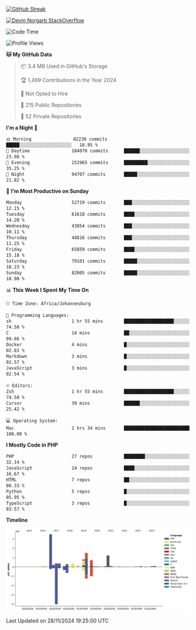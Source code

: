 
[![GitHub Streak](http://github-readme-streak-stats.herokuapp.com?user=DevinNorgarb&date_format=M%20j%5B%2C%20Y%5D)]()


[![Devin Norgarb StackOverflow](https://github-readme-stackoverflow.vercel.app/?userID=4993755)](https://stackoverflow.com/users/4993755/devin-norgarb)

<!--START_SECTION:waka-->
![Code Time](http://img.shields.io/badge/Code%20Time-9%2C254%20hrs%2059%20mins-blue)

![Profile Views](http://img.shields.io/badge/Profile%20Views-104-blue)

**🐱 My GitHub Data** 

> 📦 3.4 MB Used in GitHub's Storage 
 > 
> 🏆 1,499 Contributions in the Year 2024
 > 
> 🚫 Not Opted to Hire
 > 
> 📜 215 Public Repositories 
 > 
> 🔑 52 Private Repositories 
 > 
**I'm a Night 🦉** 

```text
🌞 Morning                82230 commits       █████░░░░░░░░░░░░░░░░░░░░   18.95 % 
🌆 Daytime                104070 commits      ██████░░░░░░░░░░░░░░░░░░░   23.98 % 
🌃 Evening                152965 commits      █████████░░░░░░░░░░░░░░░░   35.25 % 
🌙 Night                  94707 commits       █████░░░░░░░░░░░░░░░░░░░░   21.82 % 
```
📅 **I'm Most Productive on Sunday** 

```text
Monday                   52719 commits       ███░░░░░░░░░░░░░░░░░░░░░░   12.15 % 
Tuesday                  61618 commits       ████░░░░░░░░░░░░░░░░░░░░░   14.20 % 
Wednesday                43854 commits       ███░░░░░░░░░░░░░░░░░░░░░░   10.11 % 
Thursday                 48816 commits       ███░░░░░░░░░░░░░░░░░░░░░░   11.25 % 
Friday                   65859 commits       ████░░░░░░░░░░░░░░░░░░░░░   15.18 % 
Saturday                 79101 commits       █████░░░░░░░░░░░░░░░░░░░░   18.23 % 
Sunday                   82005 commits       █████░░░░░░░░░░░░░░░░░░░░   18.90 % 
```


📊 **This Week I Spent My Time On** 

```text
🕑︎ Time Zone: Africa/Johannesburg

💬 Programming Languages: 
sh                       1 hr 55 mins        ███████████████████░░░░░░   74.58 % 
C                        14 mins             ██░░░░░░░░░░░░░░░░░░░░░░░   09.66 % 
Docker                   4 mins              █░░░░░░░░░░░░░░░░░░░░░░░░   02.83 % 
Markdown                 3 mins              █░░░░░░░░░░░░░░░░░░░░░░░░   02.57 % 
JavaScript               3 mins              █░░░░░░░░░░░░░░░░░░░░░░░░   02.54 % 

🔥 Editors: 
Zsh                      1 hr 55 mins        ███████████████████░░░░░░   74.58 % 
Cursor                   39 mins             ██████░░░░░░░░░░░░░░░░░░░   25.42 % 

💻 Operating System: 
Mac                      2 hrs 34 mins       █████████████████████████   100.00 % 
```

**I Mostly Code in PHP** 

```text
PHP                      27 repos            ████████░░░░░░░░░░░░░░░░░   32.14 % 
JavaScript               14 repos            ████░░░░░░░░░░░░░░░░░░░░░   16.67 % 
HTML                     7 repos             ██░░░░░░░░░░░░░░░░░░░░░░░   08.33 % 
Python                   5 repos             █░░░░░░░░░░░░░░░░░░░░░░░░   05.95 % 
TypeScript               3 repos             █░░░░░░░░░░░░░░░░░░░░░░░░   03.57 % 
```



**Timeline**

![Lines of Code chart](https://raw.githubusercontent.com/DevinNorgarb/DevinNorgarb/main/assets/bar_graph.png)


 Last Updated on 28/11/2024 19:25:00 UTC
<!--END_SECTION:waka-->

